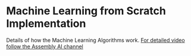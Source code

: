 # Machine Learning from Scratch Implementation
Details of how the Machine Learning Algorithms work.
[For detailed video follow the Assembly AI channel](https://www.youtube.com/watch?v=p1hGz0w_OCo)

